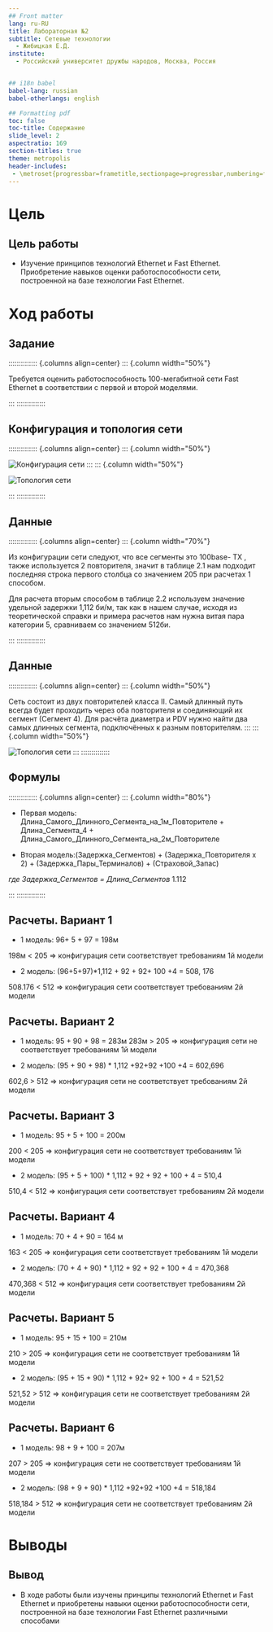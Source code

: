 ```yaml
---
## Front matter
lang: ru-RU
title: Лабораторная №2
subtitle: Сетевые технологии
  - Жибицкая Е.Д.
institute:
  - Российский университет дружбы народов, Москва, Россия


## i18n babel
babel-lang: russian
babel-otherlangs: english

## Formatting pdf
toc: false
toc-title: Содержание
slide_level: 2
aspectratio: 169
section-titles: true
theme: metropolis
header-includes:
 - \metroset{progressbar=frametitle,sectionpage=progressbar,numbering=fraction}
---
```




# Цель

## Цель работы

- Изучение принципов технологий Ethernet и Fast Ethernet. Приобретение навыков оценки работоспособности сети, построенной на базе технологии Fast Ethernet.


# Ход работы 


## Задание

:::::::::::::: {.columns align=center}
::: {.column width="50%"}

Требуется оценить работоспособность 100-мегабитной сети Fast Ethernet в соответствии с первой и второй моделями.

:::
::::::::::::::



## Конфигурация и топология сети

:::::::::::::: {.columns align=center}
::: {.column width="50%"}

![Конфигурация сети](image/1.jpg)
:::
::: {.column width="50%"}

![Топология сети](image/2.jpg)

:::
::::::::::::::

## Данные

:::::::::::::: {.columns align=center}
::: {.column width="70%"}

Из конфигурации сети следуют, что все сегменты это 100base- TX , также используется 2 повторителя, значит в таблице 2.1 нам подходит последняя строка первого столбца со значением 205 при расчетах 1 способом.

Для расчета вторым способом в таблице  2.2 используем значение удельной задержки 1,112 би/м, так как в нашем случае, исходя из теоретической справки и примера расчетов нам нужна витая пара категории 5, сравниваем со значением 512би.


:::
::::::::::::::


## Данные

:::::::::::::: {.columns align=center}
::: {.column width="50%"}

Сеть состоит из двух повторителей класса II. Самый длинный путь всегда будет проходить через оба повторителя и соединяющий их сегмент (Сегмент 4). Для расчёта диаметра и PDV нужно найти два самых длинных сегмента, подключённых к разным повторителям.
:::
::: {.column width="50%"}

![Топология сети](image/2.jpg)
:::
::::::::::::::

## Формулы

:::::::::::::: {.columns align=center}
::: {.column width="80%"}

- Первая модель:  Длина_Самого_Длинного_Сегмента_на_1м_Повторителе + Длина_Сегмента_4 + Длина_Самого_Длинного_Сегмента_на_2м_Повторителе


- Вторая модель:(Задержка_Сегментов) + (Задержка_Повторителя x 2) + (Задержка_Пары_Терминалов) + (Страховой_Запас) 

*где Задержка_Сегментов = Длина_Сегментов* 1.112

:::
::::::::::::::

## Расчеты. Вариант 1


* 1 модель: 96+ 5 + 97 = 198м

198м < 205  => конфигурация сети соответствует требованиям 1й модели

* 2 модель: (96+5+97)*1,112 + 92 + 92+ 100 +4 = 508, 176

508.176  < 512  => конфигурация сети соответствует требованиям 2й модели





## Расчеты. Вариант 2



* 1 модель: 95 + 90 + 98 = 283м
283м >  205  => конфигурация сети не  соответствует требованиям 1й модели

* 2 модель: (95 + 90 + 98) * 1,112 +92+92 +100 +4 = 602,696

602,6 >  512  => конфигурация сети не  соответствует требованиям 2й модели




## Расчеты. Вариант 3



* 1 модель:  95 + 5 + 100 = 200м

200 <  205  => конфигурация сети не соответствует требованиям 1й модели

* 2 модель: (95 + 5 + 100) * 1,112 + 92 + 92 + 100 + 4 = 510,4

 510,4 < 512  => конфигурация сети  соответствует требованиям 2й модели



## Расчеты. Вариант 4



* 1 модель:  70 + 4 + 90 = 164 м

163 <  205  => конфигурация сети  соответствует требованиям 1й модели

* 2 модель: (70 + 4 + 90) * 1,112 + 92 + 92 + 100 + 4 = 470,368

470,368 < 512  => конфигурация сети  соответствует требованиям 2й модели




## Расчеты. Вариант 5

* 1 модель: 95 + 15 + 100 = 210м

210 >  205  => конфигурация сети не  соответствует требованиям 1й модели

* 2 модель: (95 + 15 + 90) * 1,112 + 92+ 92 + 100 + 4 = 521,52

521,52 >  512  => конфигурация сети не  соответствует требованиям 2й модели



## Расчеты. Вариант 6

* 1 модель: 98 + 9 + 100 = 207м

207 >  205  => конфигурация сети не  соответствует требованиям 1й модели

* 2 модель: (98 + 9 + 90) * 1,112 +92+92 +100 +4 = 518,184

518,184 >  512  => конфигурация сети не  соответствует требованиям 2й модели




# Выводы

## Вывод

- В ходе работы были изучены принципы технологий Ethernet и Fast Ethernet и приобретены навыки оценки работоспособности сети, построенной на базе технологии Fast Ethernet различными способами

